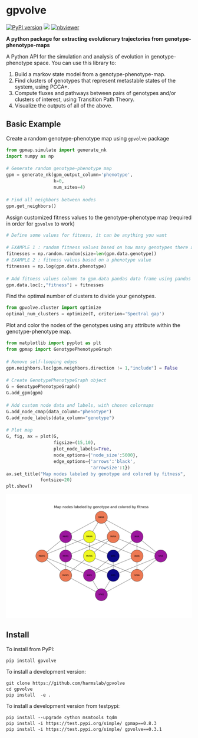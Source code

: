 # gpvolve

[![PyPI version](https://badge.fury.io/py/gpvolve.svg)](https://badge.fury.io/py/gpvolve)
[![](https://readthedocs.org/projects/gpvolve/badge/?version=latest)](https://gpvolve.readthedocs.io/en/latest/?badge=latest)
[![nbviewer](https://raw.githubusercontent.com/jupyter/design/master/logos/Badges/nbviewer_badge.svg)](https://nbviewer.org/github/lperezmo/gpvolve/blob/master/examples/introduction.ipynb)

**A python package for extracting evolutionary trajectories from genotype-phenotype-maps**

A Python API for the simulation and analysis of evolution in genotype-phenotype space.
You can use this library to:

   1. Build a markov state model from a genotype-phenotype-map.
   2. Find clusters of genotypes that represent metastable states of the system, using PCCA+.
   3. Compute fluxes and pathways between pairs of genotypes and/or clusters of interest, using Transition Path Theory.
   4. Visualize the outputs of all of the above.

## Basic Example

Create a random genotype-phenotype map using `gpvolve` package
```python
from gpmap.simulate import generate_nk
import numpy as np

# Generate random genotype-phenotype map
gpm = generate_nk(gpm_output_column='phenotype',
                  k=0,
                  num_sites=4)
   
# Find all neighbors between nodes
gpm.get_neighbors()              
```
Assign customized fitness values to the genotype-phenotype map (required in order for `gpvolve` to work)
```python
# Define some values for fitness, it can be anything you want

# EXAMPLE 1 : random fitness values based on how many genotypes there are
fitnesses = np.random.random(size=len(gpm.data.genotype))
# EXAMPLE 2 : fitness values based on a phenotype value
fitnesses = np.log(gpm.data.phenotype)

# Add fitness values column to gpm.data pandas data frame using pandas in-place operations
gpm.data.loc[:,"fitness"] = fitnesses
```

Find the optimal number of clusters to divide your genotypes.
```python
from gpvolve.cluster import optimize
optimal_num_clusters = optimize(T, criterion='Spectral gap')
```
Plot and color the nodes of the genotypes using any attribute within the genotype-phenotype map.
```python
from matplotlib import pyplot as plt
from gpmap import GenotypePhenotypeGraph

# Remove self-looping edges
gpm.neighbors.loc[gpm.neighbors.direction != 1,"include"] = False

# Create GenotypePhenotypeGraph object
G = GenotypePhenotypeGraph()
G.add_gpm(gpm)

# Add custom node data and labels, with chosen colormaps
G.add_node_cmap(data_column="phenotype")
G.add_node_labels(data_column="genotype")

# Plot map
G, fig, ax = plot(G,
                  figsize=(15,10),
                  plot_node_labels=True, 
                  node_options={'node_size':5000}, 
                  edge_options={'arrows':'black',
                                'arrowsize':1})
ax.set_title("Map nodes labeled by genotype and colored by fitness", 
             fontsize=20)
plt.show()
```

<img src="docs/img/example_map.png" width="700">


## Install

To install from PyPI:
```
pip install gpvolve
```
To install a development version:
```
git clone https://github.com/harmslab/gpvolve
cd gpvolve
pip install  -e .
```
To install a development version from testpypi:
```
pip install --upgrade cython msmtools tqdm
pip install -i https://test.pypi.org/simple/ gpmap==0.8.3
pip install -i https://test.pypi.org/simple/ gpvolve==0.3.1
```

